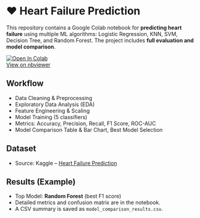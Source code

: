 # ❤️ Heart Failure Prediction

This repository contains a Google Colab notebook for **predicting heart failure** using multiple ML algorithms: Logistic Regression, KNN, SVM, Decision Tree, and Random Forest. The project includes **full evaluation and model comparison**.

[![Open In Colab](https://colab.research.google.com/assets/colab-badge.svg)](https://colab.research.google.com/github/YOUR_USERNAME/heart-failure-prediction/blob/main/HeartFailure_Final.ipynb)  
[View on nbviewer](https://nbviewer.org/github/YOUR_USERNAME/heart-failure-prediction/blob/main/HeartFailure_Final.ipynb)

## Workflow
- Data Cleaning & Preprocessing  
- Exploratory Data Analysis (EDA)  
- Feature Engineering & Scaling  
- Model Training (5 classifiers)  
- Metrics: Accuracy, Precision, Recall, F1 Score, ROC-AUC  
- Model Comparison Table & Bar Chart, Best Model Selection

## Dataset
- Source: Kaggle – [Heart Failure Prediction](https://www.kaggle.com/datasets/fedesoriano/heart-failure-prediction)

## Results (Example)
- Top Model: **Random Forest** (best F1 score)  
- Detailed metrics and confusion matrix are in the notebook.  
- A CSV summary is saved as `model_comparison_results.csv`.


